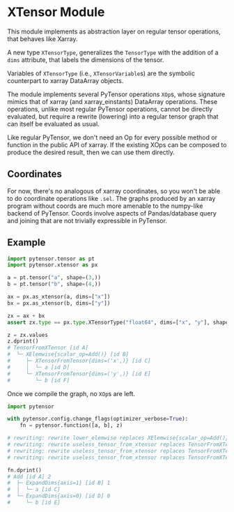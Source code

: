 # XTensor Module

This module implements as abstraction layer on regular tensor operations, that behaves like Xarray.

A new type `XTensorType`, generalizes the `TensorType` with the addition of a `dims` attribute, 
that labels the dimensions of the tensor. 

Variables of `XTensorType` (i.e.,  `XTensorVariable`s) are the symbolic counterpart to xarray DataArray objects.

The module implements several PyTensor operations `XOp`s, whose signature mimics that of xarray (and xarray_einstants) DataArray operations.
These operations, unlike most regular PyTensor operations, cannot be directly evaluated, but require a rewrite (lowering) into
a regular tensor graph that can itself be evaluated as usual.

Like regular PyTensor, we don't need an Op for every possible method or function in the public API of xarray.
If the existing XOps can be composed to produce the desired result, then we can use them directly.

## Coordinates
For now, there's no analogous of xarray coordinates, so you won't be able to do coordinate operations like `.sel`.
The graphs produced by an xarray program without coords are much more amenable to the numpy-like backend of PyTensor.
Coords involve aspects of Pandas/database query and joining that are not trivially expressible in PyTensor.

## Example

```python
import pytensor.tensor as pt
import pytensor.xtensor as px

a = pt.tensor("a", shape=(3,))
b = pt.tensor("b", shape=(4,))

ax = px.as_xtensor(a, dims=["x"])
bx = px.as_xtensor(b, dims=["y"])

zx = ax + bx
assert zx.type == px.type.XTensorType("float64", dims=["x", "y"], shape=(3, 4))

z = zx.values
z.dprint()
# TensorFromXTensor [id A]
#  └─ XElemwise{scalar_op=Add()} [id B]
#     ├─ XTensorFromTensor{dims=('x',)} [id C]
#     │  └─ a [id D]
#     └─ XTensorFromTensor{dims=('y',)} [id E]
#        └─ b [id F]
```

Once we compile the graph, no `XOp`s are left.

```python
import pytensor

with pytensor.config.change_flags(optimizer_verbose=True):
    fn = pytensor.function([a, b], z)

# rewriting: rewrite lower_elemwise replaces XElemwise{scalar_op=Add()}.0 of XElemwise{scalar_op=Add()}(XTensorFromTensor{dims=('x',)}.0, XTensorFromTensor{dims=('y',)}.0) with XTensorFromTensor{dims=('x', 'y')}.0 of XTensorFromTensor{dims=('x', 'y')}(Add.0)
# rewriting: rewrite useless_tensor_from_xtensor replaces TensorFromXTensor.0 of TensorFromXTensor(XTensorFromTensor{dims=('x',)}.0) with a of None
# rewriting: rewrite useless_tensor_from_xtensor replaces TensorFromXTensor.0 of TensorFromXTensor(XTensorFromTensor{dims=('y',)}.0) with b of None
# rewriting: rewrite useless_tensor_from_xtensor replaces TensorFromXTensor.0 of TensorFromXTensor(XTensorFromTensor{dims=('x', 'y')}.0) with Add.0 of Add(ExpandDims{axis=1}.0, ExpandDims{axis=0}.0)

fn.dprint()
# Add [id A] 2
#  ├─ ExpandDims{axis=1} [id B] 1
#  │  └─ a [id C]
#  └─ ExpandDims{axis=0} [id D] 0
#     └─ b [id E]
```



